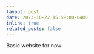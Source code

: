 ```yaml
---
layout: post
date: 2023-10-22 15:59:00-0400
inline: true
related_posts: false
---
```


Basic website for now
